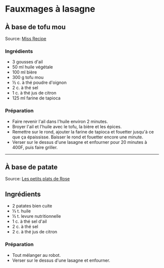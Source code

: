# Fauxmages à lasagne

## À base de tofu mou
Source: [Miss Recipe](https://www.miss-recipe.com/2016/06/lasagne-aux-legumes-avec-fromage-vegetal.html)

### Ingrédients
* 3 gousses d'ail
* 50 ml huile végétale
* 100 ml bière
* 300 g tofu mou
* ½ c. à thé poudre d'oignon
* 2 c. à thé sel
* 1 c. à thé jus de citron
* 125 ml farine de tapioca

### Préparation

* Faire revenir l'ail dans l'huile environ 2 minutes.
* Broyer l'ail et l'huile avec le tofu, la bière et les épices.
* Remettre sur le rond, ajouter la farine de tapioca et fouetter jusqu'à ce que ça épaississe. Baisser le rond et fouetter encore une minute.
* Verser sur le dessus d'une lasagne et enfourner pour 20 minutes à 400F, puis faire griller.

-----

## À base de patate

Source: [Les petits plats de Rose](http://lespetitsplatsderose.blogspot.com/2015/11/lasagnes-de-legumes-et-son-fromage.html)

## Ingrédients
* 2 patates bien cuite
* ⅓ t. huile
* ½ t. levure nutritionnelle
* 1 c. à thé sel d'ail
* 2 c. à thé sel
* 2 c. à thé jus de citron

### Préparation
* Tout mélanger au robot.
* Verser sur le dessus d'une lasagne et enfourner.